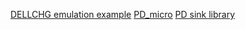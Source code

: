[DELLCHG emulation example](https://github.com/orgua/OneWireHub/tree/main/examples/DS2502_DELLCHG)
[PD_micro](https://github.com/ryan-ma/PD_Micro/tree/master)
[PD sink library](https://github.com/kcl93/fusb302_arduino)
